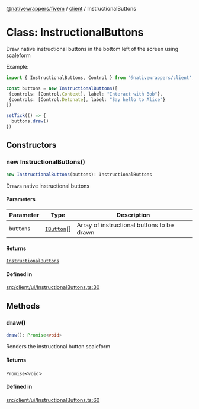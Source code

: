 [@nativewrappers/fivem](../../README.md) / [client](../README.md) / InstructionalButtons

# Class: InstructionalButtons

Draw native instructional buttons in the bottom left of the screen using scaleform

Example:

```typescript
import { InstructionalButtons, Control } from '@nativewrappers/client';

const buttons = new InstructionalButtons([
 {controls: [Control.Context], label: "Interact with Bob"},
 {controls: [Control.Detonate], label: "Say hello to Alice"}
])

setTick(() => {
  buttons.draw()
})
```

## Constructors

### new InstructionalButtons()

```ts
new InstructionalButtons(buttons): InstructionalButtons
```

Draws native instructional buttons

#### Parameters

| Parameter | Type | Description |
| ------ | ------ | ------ |
| `buttons` | [`IButton`](../interfaces/IButton.md)[] | Array of instructional buttons to be drawn |

#### Returns

[`InstructionalButtons`](InstructionalButtons.md)

#### Defined in

[src/client/ui/InstructionalButtons.ts:30](https://github.com/nativewrappers/fivem/blob/631c6d86e9569591c88ce277255e6c3e13e943cb/src/client/ui/InstructionalButtons.ts#L30)

## Methods

### draw()

```ts
draw(): Promise<void>
```

Renders the instructional button scaleform

#### Returns

`Promise`\<`void`\>

#### Defined in

[src/client/ui/InstructionalButtons.ts:60](https://github.com/nativewrappers/fivem/blob/631c6d86e9569591c88ce277255e6c3e13e943cb/src/client/ui/InstructionalButtons.ts#L60)
